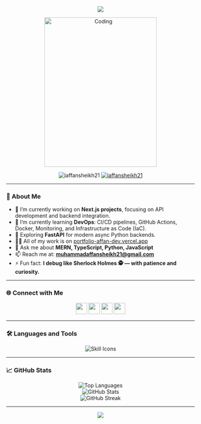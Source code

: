 <div align="center">
  <img src="https://capsule-render.vercel.app/api?type=waving&color=gradient&height=120&section=header&text=Muhammad%20Affan%20Sheikh&fontSize=30&fontAlignY=35&desc=Software%20Engineer%20|%20MERN%20Stack%20Developer%20|%20DevOps%20Learner&descSize=16&descAlignY=50"/>
</div>

<p align="center">
  <img src="https://i.pinimg.com/originals/81/17/8b/81178b47a8598f0c81c4799f2cdd4057.gif" width="300" height="400" alt="Coding" />
</p>

<p align="center">
  <img src="https://komarev.com/ghpvc/?username=iaffansheikh21&label=Profile%20views&color=0e75b6&style=flat" alt="iaffansheikh21" />
  <a href="https://twitter.com/iaffansheikh21" target="blank">
    <img src="https://img.shields.io/twitter/follow/iaffansheikh21?logo=twitter&style=for-the-badge" alt="iaffansheikh21" />
  </a>
</p>

---

### 🚀 About Me

- 🔭 I’m currently working on **Next.js projects**, focusing on API development and backend integration.
- 🌱 I’m currently learning **DevOps**: CI/CD pipelines, GitHub Actions, Docker, Monitoring, and Infrastructure as Code (IaC).
- 🔬 Exploring **FastAPI** for modern async Python backends.
- 👨‍💻 All of my work is on [portfolio-affan-dev.vercel.app](https://portfolio-affan-dev.vercel.app/)
- 💬 Ask me about **MERN, TypeScript, Python, JavaScript**
- 📫 Reach me at: **muhammadaffansheikh21@gmail.com**
- ⚡ Fun fact: **I debug like Sherlock Holmes 🕵️ — with patience and curiosity.**

---

### 🌐 Connect with Me
<p align="center">
  <a href="https://twitter.com/iaffansheikh21" target="blank"><img src="https://skillicons.dev/icons?i=twitter" height="30" /></a>
  <a href="https://www.linkedin.com/in/iaffansheikh21/" target="blank"><img src="https://skillicons.dev/icons?i=linkedin" height="30" /></a>
  <a href="https://www.facebook.com/iaffansheikh21" target="blank"><img src="https://skillicons.dev/icons?i=facebook" height="30" /></a>
  <a href="https://instagram.com/iaffansheikh21" target="blank"><img src="https://skillicons.dev/icons?i=instagram" height="30" /></a>
</p>

---

### 🛠️ Languages and Tools
<p align="center">
  <img src="https://skillicons.dev/icons?i=js,ts,react,nextjs,nodejs,express,mongodb,tailwind,docker,git,github,vercel,postman,linux,py,fastapi" alt="Skill Icons" />
</p>

---

### 📈 GitHub Stats
<div align="center">
  <img src="https://github-readme-stats.vercel.app/api/top-langs?username=iaffansheikh21&show_icons=true&locale=en&layout=compact&theme=radical" alt="Top Languages" />
  <br />
  <img src="https://github-readme-stats.vercel.app/api?username=iaffansheikh21&show_icons=true&locale=en&theme=radical" alt="GitHub Stats" />
  <br />
  <img src="https://github-readme-streak-stats.herokuapp.com/?user=iaffansheikh21&theme=radical" alt="GitHub Streak" />
</div>

---

<p align="center">
  <img src="https://capsule-render.vercel.app/api?type=waving&color=gradient&height=100&section=footer"/>
</p>
